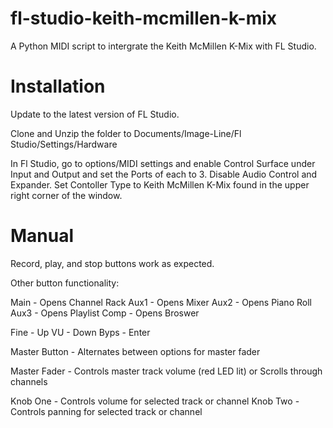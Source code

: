 # fl-studio-keith-mcmillen-k-mix
 A Python MIDI script to intergrate the Keith McMillen K-Mix with FL Studio.


# Installation 

Update to the latest version of FL Studio.

Clone and Unzip the folder to Documents/Image-Line/Fl Studio/Settings/Hardware

 In Fl Studio, go to options/MIDI settings and enable Control Surface under Input and Output and set the Ports of each to 3. Disable Audio Control and Expander. Set Contoller Type to Keith McMillen K-Mix found in the upper right corner of the window. 

# Manual

Record, play, and stop buttons work as expected.

Other button functionality:

Main - Opens Channel Rack
Aux1 - Opens Mixer
Aux2 - Opens Piano Roll
Aux3 - Opens Playlist
Comp - Opens Broswer

Fine - Up
VU - Down
Byps - Enter

Master Button - Alternates between options for master fader

Master Fader - Controls master track volume (red LED lit) or 
               Scrolls through channels

Knob One - Controls volume for selected track or channel
Knob Two - Controls panning for selected track or channel



